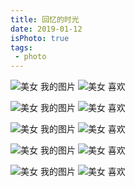 ```yaml
---
title: 回忆的时光
date: 2019-01-12
isPhoto: true
tags:
 - photo
---
```


![美女](https://d-paper.i4.cn/max/2017/02/15/14/1487139025010_940842.jpg)
我的图片
![美女](http://www.vtiantai.net/wp-content/uploads/2019/03/b886addb8cbe53e-5.jpg)
喜欢

![美女](https://d-paper.i4.cn/max/2017/02/15/14/1487139025010_940842.jpg)
我的图片
![美女](http://www.vtiantai.net/wp-content/uploads/2019/03/b886addb8cbe53e-5.jpg)
喜欢

![美女](https://d-paper.i4.cn/max/2017/02/15/14/1487139025010_940842.jpg)
我的图片
![美女](http://www.vtiantai.net/wp-content/uploads/2019/03/b886addb8cbe53e-5.jpg)
喜欢


![美女](https://d-paper.i4.cn/max/2017/02/15/14/1487139025010_940842.jpg)
我的图片
![美女](http://www.vtiantai.net/wp-content/uploads/2019/03/b886addb8cbe53e-5.jpg)
喜欢

![美女](https://d-paper.i4.cn/max/2017/02/15/14/1487139025010_940842.jpg)
我的图片
![美女](http://www.vtiantai.net/wp-content/uploads/2019/03/b886addb8cbe53e-5.jpg)
喜欢


